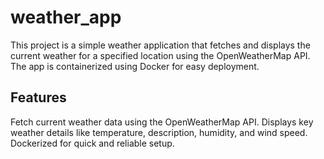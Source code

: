 # weather_app

This project is a simple weather application that fetches and displays the current weather for a specified location using the OpenWeatherMap API. The app is containerized using Docker for easy deployment.

## Features
Fetch current weather data using the OpenWeatherMap API.
Displays key weather details like temperature, description, humidity, and wind speed.
Dockerized for quick and reliable setup.
